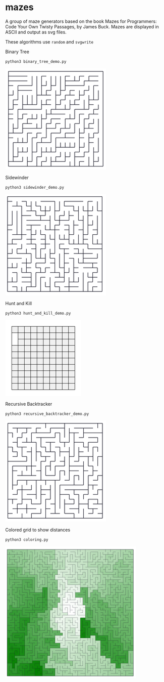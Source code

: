 # mazes

A group of maze generators based on the book Mazes for Programmers: Code Your Own Twisty Passages, by James Buck. Mazes are displayed in ASCII and output as svg files.

These algorithms use `random` and `svgwrite`

Binary Tree

```
python3 binary_tree_demo.py
```

![binary_tree]

[binary_tree]: ./images/binary_tree.png

Sidewinder

```
python3 sidewinder_demo.py
```

![sidewinder]

[sidewinder]: ./images/sidewinder.png

Hunt and Kill

```
python3 hunt_and_kill_demo.py
```

![hunt_and_kill]

[hunt_and_kill]: ./images/hunt_and_kill.gif

Recursive Backtracker

```
python3 recursive_backtracker_demo.py
```

![recursive_backtracker]

[recursive_backtracker]: ./images/recursive_backtracker.png

Colored grid to show distances

```
python3 coloring.py
```

![coloring]

[coloring]: ./images/coloring.png
